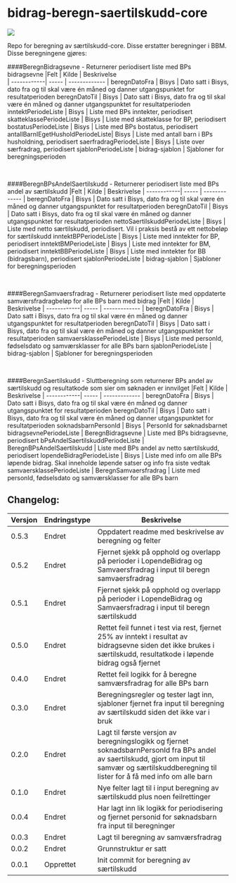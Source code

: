 # bidrag-beregn-saertilskudd-core
![](https://github.com/navikt/bidrag-beregn-saertilskudd-core/workflows/maven%20deploy/badge.svg)

Repo for beregning av særtilskudd-core. Disse erstatter beregninger i BBM.
Disse beregningene gjøres:

####BeregnBidragsevne - Returnerer periodisert liste med BPs bidragsevne
|Felt | Kilde | Beskrivelse   
| ------------| ----- | ------------- |
beregnDatoFra                     | Bisys          | Dato satt i Bisys, dato fra og til skal være én måned og danner utgangspunktet for resultatperioden
beregnDatoTil                     | Bisys          | Dato satt i Bisys, dato fra og til skal være én måned og danner utgangspunktet for resultatperioden
inntektPeriodeListe               | Bisys          | Liste med BPs inntekter, periodisert
skatteklassePeriodeListe          | Bisys          | Liste med skatteklasse for BP, periodisert
bostatusPeriodeListe              | Bisys          | Liste med BPs bostatus, periodisert
antallBarnIEgetHusholdPeriodeListe| Bisys          | Liste med antall barn i BPs husholdning, periodisert
saerfradragPeriodeListe           | Bisys          | Liste over særfradrag, periodisert
sjablonPeriodeListe               | bidrag-sjablon | Sjabloner for beregningsperioden

<br>

####BeregnBPsAndelSaertilskudd - Returnerer periodisert liste med BPs andel av særtilskudd
|Felt | Kilde | Beskrivelse
| ------------| ----- | ------------- |
beregnDatoFra                     | Bisys          | Dato satt i Bisys, dato fra og til skal være én måned og danner utgangspunktet for resultatperioden
beregnDatoTil                     | Bisys          | Dato satt i Bisys, dato fra og til skal være én måned og danner utgangspunktet for resultatperioden
nettoSaertilskuddPeriodeListe     | Bisys          | Liste med netto særtilskudd, periodisert. Vil i praksis bestå av ett nettobeløp for særtilskudd
inntektBPPeriodeListe             | Bisys          | Liste med inntekter for BP, periodisert
inntektBMPeriodeListe             | Bisys          | Liste med inntekter for BM, periodisert
inntektBBPeriodeListe             | Bisys          | Liste med inntekter for BB (bidragsbarn), periodisert
sjablonPeriodeListe               | bidrag-sjablon | Sjabloner for beregningsperioden

<br>

####BeregnSamvaersfradrag - Returnerer periodisert liste med oppdaterte samværsfradragbeløp for alle BPs barn med bidrag
|Felt | Kilde | Beskrivelse
| ------------| ----- | ------------- |
beregnDatoFra                     | Bisys          | Dato satt i Bisys, dato fra og til skal være én måned og danner utgangspunktet for resultatperioden
beregnDatoTil                     | Bisys          | Dato satt i Bisys, dato fra og til skal være én måned og danner utgangspunktet for resultatperioden
samvaersklassePeriodeListe        | Bisys          | Liste med personId, fødselsdato og samværsklasser for alle BPs barn
sjablonPeriodeListe               | bidrag-sjablon | Sjabloner for beregningsperioden

<br>

####BeregnSaertilskudd - Sluttberegning som returnerer BPs andel av særtilskudd og resultatkode som sier om søknaden er innvilget
|Felt | Kilde | Beskrivelse
| ------------| ----- | ------------- |
beregnDatoFra                     | Bisys             | Dato satt i Bisys, dato fra og til skal være én måned og danner utgangspunktet for resultatperioden
beregnDatoTil                     | Bisys             | Dato satt i Bisys, dato fra og til skal være én måned og danner utgangspunktet for resultatperioden
soknadsbarnPersonId               | Bisys             | PersonId for søknadsbarnet
bidragsevnePeriodeListe           | BeregnBidragsevne | Liste med BPs bidragsevne, periodisert
bPsAndelSaertilskuddPeriodeListe  | BeregnBPsAndelSaertilskudd | Liste med BPs andel av netto særtilskudd, periodisert
lopendeBidragPeriodeListe         | Bisys             | Liste med info om alle BPs løpende bidrag. Skal inneholde løpende satser og info fra siste vedtak
samvaersklassePeriodeListe        | BeregnSamvaersfradrag      | Liste med personId, fødselsdato og samværsklasser for alle BPs barn



## Changelog:

Versjon | Endringstype | Beskrivelse
--------|--------------|------------
0.5.3   | Endret       | Oppdatert readme med beskrivelse av beregning og felter
0.5.2   | Endret       | Fjernet sjekk på opphold og overlapp på perioder i LopendeBidrag og Samvaersfradrag i input til beregn samvaersfradrag
0.5.1   | Endret       | Fjernet sjekk på opphold og overlapp på perioder i LopendeBidrag og Samvaersfradrag i input til beregn særtilskudd
0.5.0   | Endret       | Rettet feil funnet i test via rest, fjernet 25% av inntekt i resultat av bidragsevne siden det ikke brukes i særtilskudd, resultatkode i løpende bidrag også fjernet
0.4.0   | Endret       | Rettet feil logikk for å beregne samværsfradrag for alle BPs barn
0.3.0   | Endret       | Beregningsregler og tester lagt inn, sjabloner fjernet fra input til beregning av særtilskudd siden det ikke var i bruk
0.2.0   | Endret       | Lagt til første versjon av beregningslogikk og fjernet soknadsbarnPersonId fra BPs andel av saertilskudd, gjort om input til samvær og særtilskuddberegning til lister for å få med info om alle barn
0.1.0   | Endret       | Nye felter lagt til i input beregning av særtilskudd plus noen feilrettinger
0.0.4   | Endret       | Har lagt inn lik logikk for periodisering og fjernet personid for søknadsbarn fra input til beregninger
0.0.3   | Endret       | Lagt til beregning av samværsfradrag
0.0.2   | Endret       | Grunnstruktur er satt
0.0.1   | Opprettet    | Init commit for beregning av særtilskudd
